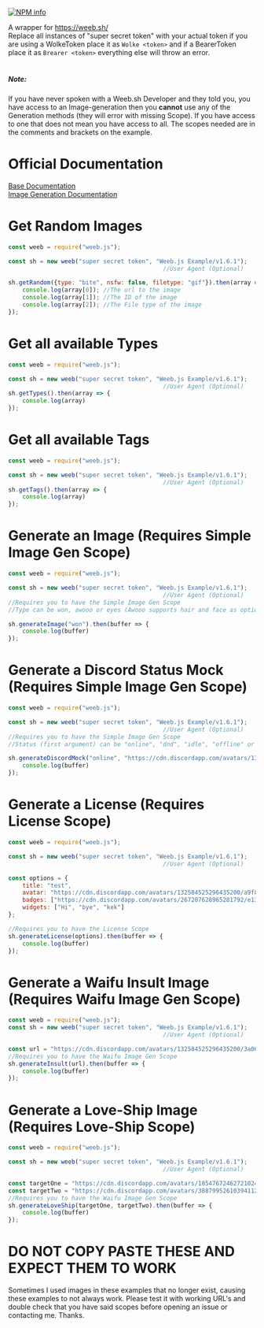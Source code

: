 <a href="https://nodei.co/npm/weeb.js/"><img src="https://nodei.co/npm/weeb.js.png?downloads=true&stars=true" alt="NPM info" /></a>

A wrapper for https://weeb.sh/<br>
Replace all instances of "super secret token" with your actual token if you are using a WolkeToken place it as `Wolke <token>` and if a BearerToken place it as `Brearer <token>` everything else will throw an error.<br><br>
##### Note:
If you have never spoken with a Weeb.sh Developer and they told you, you have access to an Image-generation then you **cannot** use any of the Generation methods (they will error with missing Scope). If you have access to one that does not mean you have access to all. The scopes needed are in the comments and brackets on the example.
# Official Documentation
[Base Documentation](https://gist.github.com/DasWolke/f9f8eb7bb9c4faeb10d33ab5bcc95898)<br>
[Image Generation Documentation](https://gist.github.com/DasWolke/3b1f884ac7779faab7e1026feed78b6c)

# Get Random Images
```js
const weeb = require("weeb.js");

const sh = new weeb("super secret token", "Weeb.js Example/v1.6.1");
                                            //User Agent (Optional)

sh.getRandom({type: "bite", nsfw: false, filetype: "gif"}).then(array => {
    console.log(array[0]); //The url to the image
    console.log(array[1]); //The ID of the image
    console.log(array[2]); //The File type of the image
});
```

# Get all available Types

```js
const weeb = require("weeb.js");

const sh = new weeb("super secret token", "Weeb.js Example/v1.6.1");
                                            //User Agent (Optional)
sh.getTypes().then(array => {
    console.log(array)
});
```

# Get all available Tags

```js
const weeb = require("weeb.js");

const sh = new weeb("super secret token", "Weeb.js Example/v1.6.1");
                                            //User Agent (Optional)
sh.getTags().then(array => {
    console.log(array)
});
```
# Generate an Image (Requires Simple Image Gen Scope)

```js
const weeb = require("weeb.js");

const sh = new weeb("super secret token", "Weeb.js Example/v1.6.1");
                                            //User Agent (Optional)
//Requires you to have the Simple Image Gen Scope
//Type can be won, awooo or eyes (Awooo supports hair and face as options which needs to be a hex code)

sh.generateImage("won").then(buffer => {
    console.log(buffer)
});
```

# Generate a Discord Status Mock (Requires Simple Image Gen Scope)

```js
const weeb = require("weeb.js");

const sh = new weeb("super secret token", "Weeb.js Example/v1.6.1");
                                            //User Agent (Optional)
//Requires you to have the Simple Image Gen Scope
//Status (first argument) can be "online", "dnd", "idle", "offline" or "streaming"

sh.generateDiscordMock("online", "https://cdn.discordapp.com/avatars/132584525296435200/8c7423df35ef1258db65451a011d63ca.png").then(buffer => {
    console.log(buffer)
});

```

# Generate a License (Requires License Scope)

```js
const weeb = require("weeb.js");

const sh = new weeb("super secret token", "Weeb.js Example/v1.6.1");
                                            //User Agent (Optional)

const options = {
    title: "test",
    avatar: "https://cdn.discordapp.com/avatars/132584525296435200/a9f823c7a39a53f562fe8dcb6edf4607.webp",
    badges: ["https://cdn.discordapp.com/avatars/267207628965281792/e13af85a8abbd8fd2a5ec76d3ca2fbd6.webp"],
    widgets: ["Hi", "bye", "kek"]
};

//Requires you to have the License Scope
sh.generateLicense(options).then(buffer => {
    console.log(buffer)
});
```

# Generate a Waifu Insult Image (Requires Waifu Image Gen Scope)

```js
const weeb = require("weeb.js");
const sh = new weeb("super secret token", "Weeb.js Example/v1.6.1");
                                            //User Agent (Optional)

const url = "https://cdn.discordapp.com/avatars/132584525296435200/3a0631c5d4df2a5e8795547964bd1027.webp";
//Requires you to have the Waifu Image Gen Scope
sh.generateInsult(url).then(buffer => {
    console.log(buffer)
});
```

# Generate a Love-Ship Image (Requires Love-Ship Scope)

```js
const weeb = require("weeb.js");

const sh = new weeb("super secret token", "Weeb.js Example/v1.6.1");
                                            //User Agent (Optional)

const targetOne = "https://cdn.discordapp.com/avatars/185476724627210241/615ee9f0e97aab7fa0725165531df3a7.webp?size=256";
const targetTwo = "https://cdn.discordapp.com/avatars/388799526103941121/b5acd5dd89aa8ff7c3600f2b7edaff57.webp?size=256";
//Requires you to have the Waifu Image Gen Scope
sh.generateLoveShip(targetOne, targetTwo).then(buffer => {
    console.log(buffer)
});
```

# DO NOT COPY PASTE THESE AND EXPECT THEM TO WORK
Sometimes I used images in these examples that no longer exist, causing these examples to not always work. Please test it with working URL's and double check that you have said scopes before opening an issue or contacting me. Thanks.
